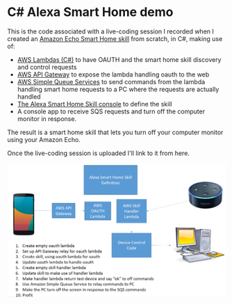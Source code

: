 # C# Alexa Smart Home demo
This is the code associated with a live-coding session I recorded when I created an [Amazon Echo Smart Home skill](https://developer.amazon.com/public/solutions/alexa/alexa-skills-kit/overviews/understanding-the-smart-home-skill-api) from scratch, in C#, making use of:
* [AWS Lambdas (C#)](http://docs.aws.amazon.com/lambda/latest/dg/dotnet-programming-model-handler-types.html) to have OAUTH and the smart home skill discovery and control requests
* [AWS API Gateway](https://aws.amazon.com/api-gateway/) to expose the lambda handling oauth to the web
* [AWS Simple Queue Services](https://aws.amazon.com/sqs/) to send commands from the lambda handling smart home requests to a PC where the requests are actually handled
* [The Alexa Smart Home Skill console](https://developer.amazon.com/edw/home.html#/skills) to define the skill
* A console app to receive SQS requests and turn off the computer monitor in response.

The result is a smart home skill that lets you turn off your computer monitor using your Amazon Echo.

Once the live-coding session is uploaded I'll link to it from here.

<img src="images/overview.png">

